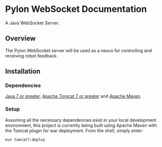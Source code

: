 # Pylon WebSocket Documentation
A Java WebSocket Server.

## Overview
The Pylon WebSocket server will be used as a nexus for controlling and receiving robot feedback.

## Installation
### Dependencies
[Java 7 or greater](http://www.oracle.com/technetwork/java/javase/downloads/jdk7-downloads-1880260.html), [Apache Tomcat 7 or greater](http://tomcat.apache.org/) and [Apache Maven](https://maven.apache.org/).
### Setup
Assuming all the necessary dependencies exist in your local development environment, this project is currently being built using Apache Maven with the Tomcat plugin for war deployment.  From the shell, simply enter:

```shell
mvn tomcat7:deploy
```
